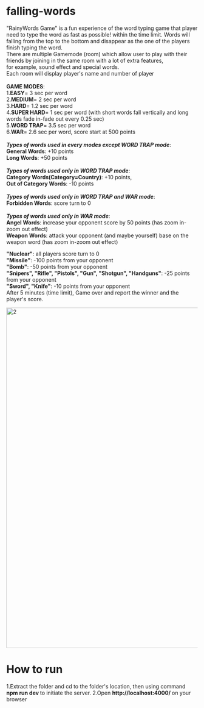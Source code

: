 # falling-words
 "RainyWords Game" is a fun experience of the word typing game that player need to type the word as fast as possible! within the time limit.
								Words will falling from the top to the bottom and disappear as the one of the players finish typing the word.<br>
								There are multiple Gamemode (room) which allow user to play with their friends by joining in the same room with a lot of extra features, <br>
        for example, sound effect and special words.<br>
        Each room will display player's name and number of player <br><br>
         <b>GAME MODES</b>:<br>
										1.<b>EASY</b>=			3 sec per word<br>
										2.<b>MEDIUM</b>= 		2 sec per word<br>
										3.<b>HARD</b>= 			1.2 sec per word<br>
    									4.<b>SUPER HARD</b>=	1 sec per word (with short words fall vertically and long words fade in-fade out every 0.25 sec)<br>
										5.<b>WORD TRAP</b>= 	3.5 sec per word<br>
										6.<b>WAR</b>= 			2.6 sec per word, score start at 500 points<br><br>
								<b><i>Types of words used in every modes except WORD TRAP mode</i></b>:<br>
								<b>General Words</b>:	 +10 points <br>
								<b>Long Words</b>: +50 points <br><br>
								<b><i>Types of words used only in WORD TRAP mode</i></b>:<br>
								<b>Category Words(Category=Country)</b>: 	+10 points, <br>
								<b>Out of Category Words</b>: 				-10 points<br><br>
								<b><i>Types of words used only in WORD TRAP and WAR mode</i></b>:<br>
								<b>Forbidden Words</b>: 	score turn to 0<br><br>
								<b><i>Types of words used only in WAR mode</i></b>:<br>
										<b>Angel Words</b>: increase your opponent score by 50 points (has zoom in-zoom out effect)<br>
										<b>Weapon Words</b>: attack your opponent (and maybe yourself) base on the weapon word (has zoom in-zoom out effect)<br>
									    <div id ="main">
											<b>"Nuclear"</b>: all players score turn to 0<br>
											<b>"Missile"</b>: -100 points from your opponent<br>
											<b>"Bomb"</b>: -50 points from your opponent<br>
											<b>"Snipers", "Rifle", "Pistols", "Gun", "Shotgun", "Handguns"</b>: -25 points from your opponent<br>
											<b>"Sword", "Knife"</b>: -10 points from your opponent <br>
										</div>
										After 5 minutes (time limit), Game over and report the winner and the player's score.<br>
         
          
<img width="893" alt="2" src="https://user-images.githubusercontent.com/88932911/205473532-f0876d68-1d0b-4a92-95b9-949d85c64a15.PNG">

# How to run
1.Extract the folder and cd to the folder's location, then using command <b> npm run dev </b> to initiate the server.
2.Open <b> http://localhost:4000/ </b> on your browser 


 

